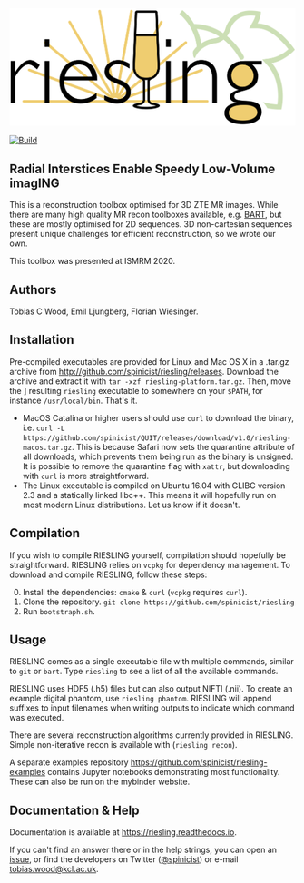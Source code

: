 ![Logo](riesling-logo.png)

[![Build](https://github.com/spinicist/riesling/workflows/Build/badge.svg)](https://github.com/spinicist/riesling/actions)

## Radial Interstices Enable Speedy Low-Volume imagING

This is a reconstruction toolbox optimised for 3D ZTE MR images. While there are many high quality MR recon toolboxes available, e.g. [BART](http://mrirecon.github.io/bart/), but these are mostly optimised for 2D sequences. 3D non-cartesian sequences present unique challenges for efficient reconstruction, so we wrote our own.

This toolbox was presented at ISMRM 2020.

## Authors

Tobias C Wood, Emil Ljungberg, Florian Wiesinger.

## Installation

Pre-compiled executables are provided for Linux and Mac OS X in a .tar.gz 
archive from http://github.com/spinicist/riesling/releases. Download the 
archive and extract it with `tar -xzf riesling-platform.tar.gz`. Then, move the ]
resulting `riesling` executable to somewhere on your `$PATH`, for instance 
`/usr/local/bin`. That's it.

- MacOS Catalina or higher users should use `curl` to download the binary, i.e. 
  `curl -L https://github.com/spinicist/QUIT/releases/download/v1.0/riesling-macos.tar.gz`. 
  This is because Safari now sets the quarantine attribute of all downloads, 
  which prevents them being run as the binary is unsigned. It is possible to 
  remove the quarantine flag with `xattr`, but downloading with `curl` is more 
  straightforward.
- The Linux executable is compiled on Ubuntu 16.04 with GLIBC version 2.3 and a 
  statically linked libc++. This means it will hopefully run on most modern 
  Linux distributions. Let us know if it doesn't.

## Compilation

If you wish to compile RIESLING yourself, compilation should hopefully be 
straightforward. RIESLING relies on `vcpkg` for dependency management. To 
download and compile RIESLING, follow these steps:

0. Install the dependencies: `cmake` \& `curl` (`vcpkg` requires `curl`).
1. Clone the repository. `git clone https://github.com/spinicist/riesling`
2. Run `bootstraph.sh`.

## Usage

RIESLING comes as a single executable file with multiple commands, similar to 
`git` or `bart`. Type `riesling` to see a list of all the available commands.

RIESLING uses HDF5 (.h5) files but can also output NIFTI (.nii). To create an 
example digital phantom, use `riesling phantom`. RIESLING will append suffixes 
to input filenames when writing outputs to indicate which command was executed.

There are several reconstruction algorithms currently provided in RIESLING. 
Simple non-iterative recon is available with (`riesling recon`).

A separate examples repository https://github.com/spinicist/riesling-examples
contains Jupyter notebooks demonstrating most functionality. These can also be
run on the mybinder website.

## Documentation & Help

Documentation is available at https://riesling.readthedocs.io.

If you can't find an answer there or in the help strings, 
you can open an [issue](https://github.com/spinicist/riesling/issues), or find
the developers on Twitter ([@spinicist](https://twitter.com/spinicist)) or
e-mail tobias.wood@kcl.ac.uk.
